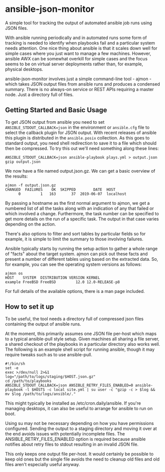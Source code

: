 # ansible-json-monitor

A simple tool for tracking the output of automated ansible job runs using JSON
files.

With ansible running periodically and in automated runs some form of tracking
is needed to identify when playbooks fail and a particular system needs
attention. One nice thing about ansible is that it scales down well for simple
cases where you just want to manage a few machines. However, ansible AWX can be
somewhat overkill for simple cases and the focus seems to be on virtual server
deployments rather than, for example, physical desktops.

ansible-json-monitor involves just a simple command-line tool - ajmon - which
takes JSON output files from ansible runs and produces a condensed summary.
There is no always-on service or REST APIs requiring a master node. Just a
directory full of files.

## Getting Started and Basic Usage

To get JSON output from ansible you need to set `ANSIBLE_STDOUT_CALLBACK=json`
in the environment or `ansible.cfg` file to select the callback plugin for JSON
output. With recent releases of ansible this plugin is distributed in the
`ansible.posix` collection. As this goes to standard output, you need shell
redirection to save it to a file which should then be compressed. To try this
out we'll need something along these lines:

    ANSIBLE_STDOUT_CALLBACK=json ansible-playbook plays.yml > output.json
    gzip output.json

We now have a file named output.json.gz. We can get a basic overview of the results:

    ajmon -f output.json.gz
    CHANGED  FAILURES    OK  SKIPPED        DATE  HOST
          0         1   163       37  2019-06-07  localhost

By passing a hostname as the first normal argument to ajmon, we get a numbered
list of all the tasks along with an indication of any that failed or which
involved a change. Furthermore, the task number can be specified to get more
details on the run of a specific task. The output in that case varies depending
on the action.

There's also options to filter and sort tables by particular fields so for
example, it is simple to limit the summary to those involving failures.

Ansible typically starts by running the setup action to gather a whole range of
"facts" about the target system. ajmon can pick out these facts and present a
number of different tables using based on the extracted data. So, for example, you
can see the operating system versions as follows:

    ajmon os
    HOST    SYSTEM  DISTRIBUTION VERSION KERNEL
    example FreeBSD FreeBSD         12.0 12.0-RELEASE-p8

For full details of the available options, there is a man page included.

## How to set it up

To be useful, the tool needs a directory full of compressed json files
containing the output of ansible runs.

At the moment, this primarily assumes one JSON file per-host which maps to a
typical ansible-pull style setup. Given machines all sharing a file server, a
shared checkout of the playbooks in a particular directory also works well. The
following is an example shell script for running ansible, though it may require
tweaks such as to use ansible-pull.

    #!/bin/sh
    set -e
    exec >/dev/null 2>&1
    log="/path/to/logs/staging/$HOST.json.gz"
    cd /path/to/playbooks
    ANSIBLE_STDOUT_CALLBACK=json ANSIBLE_RETRY_FILES_ENABLED=0 ansible-playbook -l $HOSTS -c local site.yml | su user -c "gzip -c > $log && mv $log /path/to/logs/ansible/."

This might typically be installed as /etc/cron.daily/ansible. If you're managing
desktops, it can also be useful to arrange for ansible to run on boot.

Using su may not be necessary depending on how you have permissions configured.
Sending the output to a staging directory and moving it over at the end avoids
issues with potentially incomplete files. The ANSIBLE_RETRY_FILES_ENABLED
option is required because ansible notifies about retry files to stdout
resulting in an invalid JSON file.

This only keeps one output file per-host. It would certainly be possible to
keep old ones but the single file avoids the need to cleanup old files and old
files aren't especially useful anyway.
